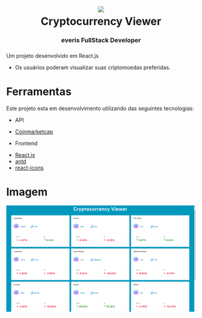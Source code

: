 <h1 align="center">
    <img width="150px" src="https://www.flaticon.com/svg/vstatic/svg/1465/1465769.svg?token=exp=1611603872~hmac=e1ca60040823b2c1406d1501c70f47b3"/>
    <br>Cryptocurrency Viewer<br>
   
</h1>

<h3 align="center">
 everis FullStack Developer
</h3>

<h3 align="center">
  
</h3>

 <!-- links -->
Um projeto desenvolvido em React.js

 <!-- UL -->
* Os usuários poderam visualizar suas criptomoedas preferidas.
  

# Ferramentas

<p>Este projeto esta em desenvolvimento utilizando das seguintes tecnologias:</p>

<!-- UL --->
* API
- [Coinmarketcap](https://coinmarketcap.com/)

* Frontend
- [React.js](https://pt-br.reactjs.org/)
- [antd](https://ant.design/)
- [react-icons](https://react-icons.github.io/react-icons)

#
<!-- UL --->
# Imagem 

![alt text](https://github.com/HEINRICK7/Cryptocurrency-Viewer/blob/master/src/assets/criptoViewer.png?raw=true/)